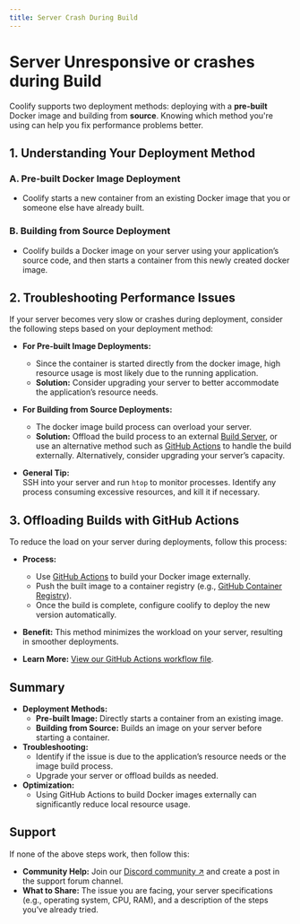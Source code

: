 ```yaml
---
title: Server Crash During Build
---
```



# Server Unresponsive or crashes during Build
Coolify supports two deployment methods: deploying with a **pre-built** Docker image and building from **source**. Knowing which method you're using can help you fix performance problems better.

## 1. Understanding Your Deployment Method
### A. Pre-built Docker Image Deployment
- Coolify starts a new container from an existing Docker image that you or someone else have already built.

### B. Building from Source Deployment
- Coolify builds a Docker image on your server using your application’s source code, and then starts a container from this newly created docker image.


## 2. Troubleshooting Performance Issues
If your server becomes very slow or crashes during deployment, consider the following steps based on your deployment method:

- **For Pre-built Image Deployments:**  
    - Since the container is started directly from the docker image, high resource usage is most likely due to the running application.  
    - **Solution:** Consider upgrading your server to better accommodate the application’s resource needs.

- **For Building from Source Deployments:**  
  - The docker image build process can overload your server.
  - **Solution:**  Offload the build process to an external [Build Server](/knowledge-base/server/build-server), or use an alternative method such as [GitHub Actions](https://docs.github.com/en/actions) to handle the build externally.  Alternatively, consider upgrading your server’s capacity.

- **General Tip:**  
  SSH into your server and run `htop` to monitor processes. Identify any process consuming excessive resources, and kill it if necessary.


## 3. Offloading Builds with GitHub Actions
To reduce the load on your server during deployments, follow this process:
- **Process:**  
  - Use [GitHub Actions](https://docs.github.com/en/actions) to build your Docker image externally.
  - Push the built image to a container registry (e.g., [GitHub Container Registry](https://docs.github.com/en/packages/working-with-a-github-packages-registry/working-with-the-container-registry)).
  - Once the build is complete, configure coolify to deploy the new version automatically.
  
- **Benefit:** This method minimizes the workload on your server, resulting in smoother deployments.

- **Learn More:** [View our GitHub Actions workflow file](https://github.com/coollabsio/documentation-coolify/blob/main/.github/workflows/production-build.yml).


## Summary
- **Deployment Methods:**  
  - **Pre-built Image:** Directly starts a container from an existing image.  
  - **Building from Source:** Builds an image on your server before starting a container.
- **Troubleshooting:**  
  - Identify if the issue is due to the application’s resource needs or the image build process.
  - Upgrade your server or offload builds as needed.
- **Optimization:**  
  - Using GitHub Actions to build Docker images externally can significantly reduce local resource usage.

## Support
If none of the above steps work, then follow this:
- **Community Help:** Join our [Discord community ↗](https://coolify.io/discord) and create a post in the support forum channel.
- **What to Share:** The issue you are facing, your server specifications (e.g., operating system, CPU, RAM), and a description of the steps you’ve already tried.

